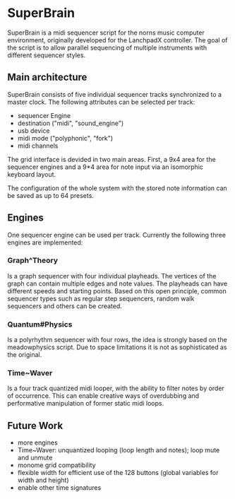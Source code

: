 # SuperBrain
SuperBrain is a midi sequencer script for the norns music computer environment, originally developed for the LanchpadX controller.
The goal of the script is to allow parallel sequencing of multiple instruments with different sequencer styles.

## Main architecture
SuperBrain consists of five individual sequencer tracks synchronized to a master clock.
The following attributes can be selected per track:
- sequencer Engine
- destination ("midi", "sound_engine")
- usb device
- midi mode ("polyphonic", "fork")
- midi channels

The grid interface is devided in two main areas. First, a 9x4 area for the sequencer engines and a 9*4 area for note input via an isomorphic keyboard layout.

The configuration of the whole system with the stored note information can be saved as up to 64 presets.

## Engines
One sequencer engine can be used per track. Currently the following three engines are implemented:

### Graph^Theory
Is a graph sequencer with four individual playheads. The vertices of the graph can contain multiple edges and note values. The playheads can have different speeds and starting points. Based on this open principle, common sequencer types such as regular step sequencers, random walk sequencers and others can be created.

### Quantum#Physics
Is a polyrhythm sequencer with four rows, the idea is strongly based on the meadowphysics script. Due to space limitations it is not as sophisticated as the original.

### Time~Waver
Is a four track quantized midi looper, with the ability to filter notes by order of occurrence. This can enable creative ways of overdubbing and performative manipulation of former static midi loops.

## Future Work
- more engines
- Time~Waver: unquantized looping (loop length and notes); loop mute and unmute 
- monome grid compatibility
- flexible width for efficient use of the 128 buttons (global variables for width and height)
- enable other time signatures
